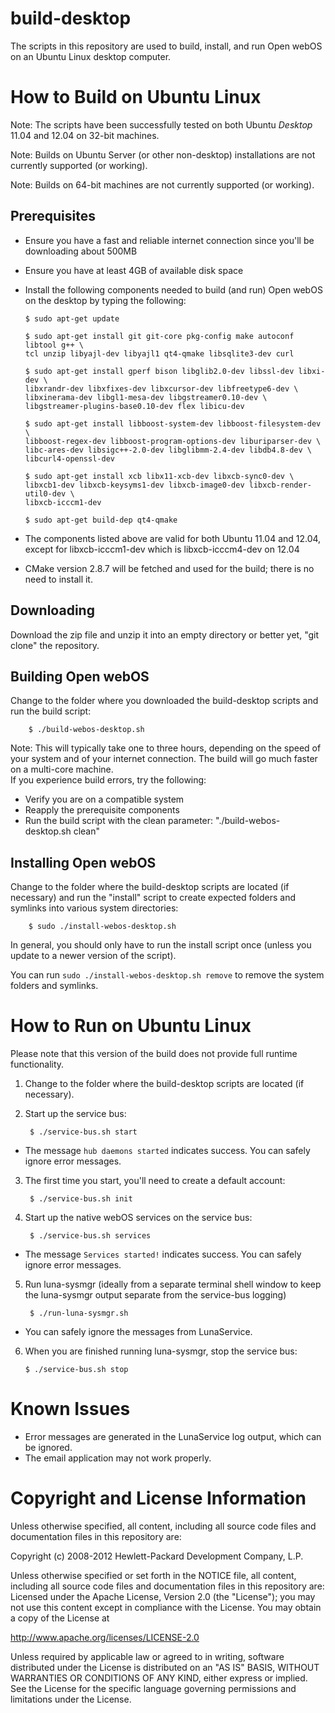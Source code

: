 build-desktop
=============

The scripts in this repository are used to build, install, and run Open webOS on an Ubuntu Linux desktop computer.

How to Build on Ubuntu Linux
============================

Note:  The scripts have been successfully tested on both Ubuntu _Desktop_ 11.04 and 12.04 on 32-bit machines.

Note:  Builds on Ubuntu Server (or other non-desktop) installations are not currently supported (or working).

Note:  Builds on 64-bit machines are not currently supported (or working).

Prerequisites
-------------

  * Ensure you have a fast and reliable internet connection since you'll be downloading about 500MB

  * Ensure you have at least 4GB of available disk space

  * Install the following components needed to build (and run) Open webOS on the desktop by typing the following:

        $ sudo apt-get update

        $ sudo apt-get install git git-core pkg-config make autoconf libtool g++ \
		tcl unzip libyajl-dev libyajl1 qt4-qmake libsqlite3-dev curl

        $ sudo apt-get install gperf bison libglib2.0-dev libssl-dev libxi-dev \
		libxrandr-dev libxfixes-dev libxcursor-dev libfreetype6-dev \
		libxinerama-dev libgl1-mesa-dev libgstreamer0.10-dev \
		libgstreamer-plugins-base0.10-dev flex libicu-dev

        $ sudo apt-get install libboost-system-dev libboost-filesystem-dev \
		libboost-regex-dev libboost-program-options-dev liburiparser-dev \
		libc-ares-dev libsigc++-2.0-dev libglibmm-2.4-dev libdb4.8-dev \
		libcurl4-openssl-dev

        $ sudo apt-get install xcb libx11-xcb-dev libxcb-sync0-dev \
		libxcb1-dev libxcb-keysyms1-dev libxcb-image0-dev libxcb-render-util0-dev \
		libxcb-icccm1-dev

        $ sudo apt-get build-dep qt4-qmake

  * The components listed above are valid for both Ubuntu 11.04 and 12.04, except for libxcb-icccm1-dev which is libxcb-icccm4-dev on 12.04

  * CMake version 2.8.7 will be fetched and used for the build; there is no need to install it.


Downloading
-----------

Download the zip file and unzip it into an empty directory or better yet, "git clone" the repository.


Building Open webOS
-------------------
 
Change to the folder where you downloaded the build-desktop scripts and run the build script:

        $ ./build-webos-desktop.sh

Note: This will typically take one to three hours, depending on the speed of your system and of your internet connection. The build will go much faster on a multi-core machine.  
If you experience build errors, try the following:  
  * Verify you are on a compatible system
  * Reapply the prerequisite components
  * Run the build script with the clean parameter: "./build-webos-desktop.sh clean"

Installing Open webOS
---------------------

Change to the folder where the build-desktop scripts are located (if necessary) and run the "install" script to create expected folders and symlinks into various system directories:

        $ sudo ./install-webos-desktop.sh

In general, you should only have to run the install script once (unless you update to a newer version of the script).

You can run `sudo ./install-webos-desktop.sh remove` to remove the system folders and symlinks.


How to Run on Ubuntu Linux
==========================

Please note that this version of the build does not provide full runtime functionality.

1) Change to the folder where the build-desktop scripts are located (if necessary).

2) Start up the service bus:

        $ ./service-bus.sh start

  * The message `hub daemons started` indicates success. You can safely ignore error messages.  

3) The first time you start, you'll need to create a default account:

        $ ./service-bus.sh init

4) Start up the native webOS services on the service bus:

        $ ./service-bus.sh services

  * The message `Services started!` indicates success. You can safely ignore error messages.  

5) Run luna-sysmgr  (ideally from a separate terminal shell window to keep the luna-sysmgr output separate from the service-bus logging)

        $ ./run-luna-sysmgr.sh

  * You can safely ignore the messages from LunaService.

6) When you are finished running luna-sysmgr, stop the service bus:

       $ ./service-bus.sh stop

# Known Issues

  * Error messages are generated in the LunaService log output, which can be ignored.
  * The email application may not work properly.

# Copyright and License Information

Unless otherwise specified, all content, including all source code files and
documentation files in this repository are:

 Copyright (c) 2008-2012 Hewlett-Packard Development Company, L.P.

Unless otherwise specified or set forth in the NOTICE file, all content,
including all source code files and documentation files in this repository are:
Licensed under the Apache License, Version 2.0 (the "License");
you may not use this content except in compliance with the License.
You may obtain a copy of the License at

http://www.apache.org/licenses/LICENSE-2.0

Unless required by applicable law or agreed to in writing, software
distributed under the License is distributed on an "AS IS" BASIS,
WITHOUT WARRANTIES OR CONDITIONS OF ANY KIND, either express or implied.
See the License for the specific language governing permissions and
limitations under the License.

